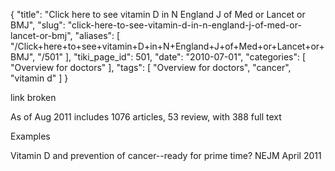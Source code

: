{
    "title": "Click here to see vitamin D in N England J of Med or Lancet or BMJ",
    "slug": "click-here-to-see-vitamin-d-in-n-england-j-of-med-or-lancet-or-bmj",
    "aliases": [
        "/Click+here+to+see+vitamin+D+in+N+England+J+of+Med+or+Lancet+or+BMJ",
        "/501"
    ],
    "tiki_page_id": 501,
    "date": "2010-07-01",
    "categories": [
        "Overview for doctors"
    ],
    "tags": [
        "Overview for doctors",
        "cancer",
        "vitamin d"
    ]
}


link broken

As of Aug 2011 includes 1076 articles, 53 review, with 388 full text

Examples

Vitamin D and prevention of cancer--ready for prime time? NEJM April 2011